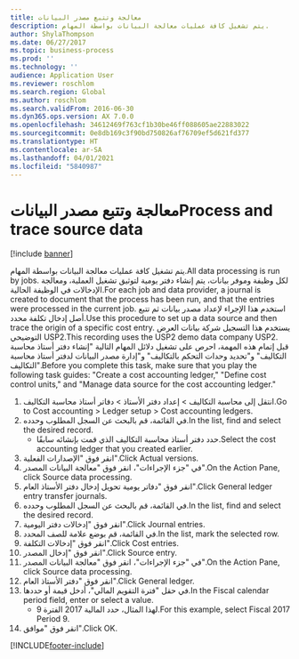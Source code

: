 ```yaml
---
title: معالجة وتتبع مصدر البيانات
description: يتم تشغيل كافة عمليات معالجة البيانات بواسطة المهام.
author: ShylaThompson
ms.date: 06/27/2017
ms.topic: business-process
ms.prod: ''
ms.technology: ''
audience: Application User
ms.reviewer: roschlom
ms.search.region: Global
ms.author: roschlom
ms.search.validFrom: 2016-06-30
ms.dyn365.ops.version: AX 7.0.0
ms.openlocfilehash: 34612469f763cf1b30be46ff088605ae22883022
ms.sourcegitcommit: 0e8db169c3f90bd750826af76709ef5d621fd377
ms.translationtype: HT
ms.contentlocale: ar-SA
ms.lasthandoff: 04/01/2021
ms.locfileid: "5840987"
---
```

# <a name="process-and-trace-source-data"></a><span data-ttu-id="6a9f7-103">معالجة وتتبع مصدر البيانات</span><span class="sxs-lookup"><span data-stu-id="6a9f7-103">Process and trace source data</span></span>

[!include [banner](../../includes/banner.md)]

<span data-ttu-id="6a9f7-104">يتم تشغيل كافة عمليات معالجة البيانات بواسطة المهام.</span><span class="sxs-lookup"><span data-stu-id="6a9f7-104">All data processing is run by jobs.</span></span> <span data-ttu-id="6a9f7-105">لكل وظيفة وموفر بيانات، يتم إنشاء دفتر يومية لتوثيق تشغيل العملية، ومعالجة الإدخالات في الوظيفة الحالية.</span><span class="sxs-lookup"><span data-stu-id="6a9f7-105">For each job and data provider, a journal is created to document that the process has been run, and that the entries were processed in the current job.</span></span> <span data-ttu-id="6a9f7-106">استخدم هذا الإجراء لإعداد مصدر بيانات ثم تتبع أصل إدخال تكلفة محدد.</span><span class="sxs-lookup"><span data-stu-id="6a9f7-106">Use this procedure to set up a data source and then  trace the origin of a specific cost entry.</span></span> <span data-ttu-id="6a9f7-107">يستخدم هذا التسجيل شركة بيانات العرض التوضيحي USP2.</span><span class="sxs-lookup"><span data-stu-id="6a9f7-107">This recording uses the USP2 demo data company USP2.</span></span> <span data-ttu-id="6a9f7-108">قبل إتمام هذه المهمة، احرص على تشغيل دلائل المهام التالية "إنشاء دفتر أستاذ محاسبة التكاليف" و"تحديد وحدات التحكم بالتكاليف" و"إدارة مصدر البيانات لدفتر أستاذ محاسبة التكاليف".</span><span class="sxs-lookup"><span data-stu-id="6a9f7-108">Before you complete this task, make sure that you play the following task guides: "Create a cost accounting ledger," "Define cost control units," and "Manage data source for the cost accounting ledger."</span></span>

1. <span data-ttu-id="6a9f7-109">انتقل إلى محاسبة التكاليف > إعداد دفتر الأستاذ > دفاتر أستاذ محاسبة التكاليف.</span><span class="sxs-lookup"><span data-stu-id="6a9f7-109">Go to Cost accounting > Ledger setup > Cost accounting ledgers.</span></span>
2. <span data-ttu-id="6a9f7-110">في القائمة، قم بالبحث عن السجل المطلوب وحدده.</span><span class="sxs-lookup"><span data-stu-id="6a9f7-110">In the list, find and select the desired record.</span></span>
    * <span data-ttu-id="6a9f7-111">حدد دفتر أستاذ محاسبة التكاليف الذي قمت بإنشائه سابقًا.</span><span class="sxs-lookup"><span data-stu-id="6a9f7-111">Select the cost accounting ledger that you created earlier.</span></span>  
3. <span data-ttu-id="6a9f7-112">انقر فوق "الإصدارات الفعلية".</span><span class="sxs-lookup"><span data-stu-id="6a9f7-112">Click Actual versions.</span></span>
4. <span data-ttu-id="6a9f7-113">في "جزء الإجراءات"، انقر فوق "معالجة البيانات المصدر".</span><span class="sxs-lookup"><span data-stu-id="6a9f7-113">On the Action Pane, click Source data processing.</span></span>
5. <span data-ttu-id="6a9f7-114">انقر فوق "دفاتر يومية تحويل إدخال دفتر الأستاذ العام".</span><span class="sxs-lookup"><span data-stu-id="6a9f7-114">Click General ledger entry transfer journals.</span></span>
6. <span data-ttu-id="6a9f7-115">في القائمة، قم بالبحث عن السجل المطلوب وحدده.</span><span class="sxs-lookup"><span data-stu-id="6a9f7-115">In the list, find and select the desired record.</span></span>
7. <span data-ttu-id="6a9f7-116">انقر فوق "إدخالات دفتر اليومية".</span><span class="sxs-lookup"><span data-stu-id="6a9f7-116">Click Journal entries.</span></span>
8. <span data-ttu-id="6a9f7-117">في القائمة، قم بوضع علامة للصف المحدد.</span><span class="sxs-lookup"><span data-stu-id="6a9f7-117">In the list, mark the selected row.</span></span>
9. <span data-ttu-id="6a9f7-118">انقر فوق "إدخالات التكلفة".</span><span class="sxs-lookup"><span data-stu-id="6a9f7-118">Click Cost entries.</span></span>
10. <span data-ttu-id="6a9f7-119">انقر فوق "إدخال المصدر".</span><span class="sxs-lookup"><span data-stu-id="6a9f7-119">Click Source entry.</span></span>
11. <span data-ttu-id="6a9f7-120">في "جزء الإجراءات"، انقر فوق "معالجة البيانات المصدر".</span><span class="sxs-lookup"><span data-stu-id="6a9f7-120">On the Action Pane, click Source data processing.</span></span>
12. <span data-ttu-id="6a9f7-121">انقر فوق "دفتر الأستاذ العام".</span><span class="sxs-lookup"><span data-stu-id="6a9f7-121">Click General ledger.</span></span>
13. <span data-ttu-id="6a9f7-122">في حقل "فترة التقويم المالي"، أدخل قيمة أو حددها.</span><span class="sxs-lookup"><span data-stu-id="6a9f7-122">In the Fiscal calendar period field, enter or select a value.</span></span>
    * <span data-ttu-id="6a9f7-123">لهذا المثال، حدد المالية 2017 الفترة 9.</span><span class="sxs-lookup"><span data-stu-id="6a9f7-123">For this example, select Fiscal 2017 Period 9.</span></span>  
14. <span data-ttu-id="6a9f7-124">انقر فوق "موافق".</span><span class="sxs-lookup"><span data-stu-id="6a9f7-124">Click OK.</span></span>



[!INCLUDE[footer-include](../../../includes/footer-banner.md)]